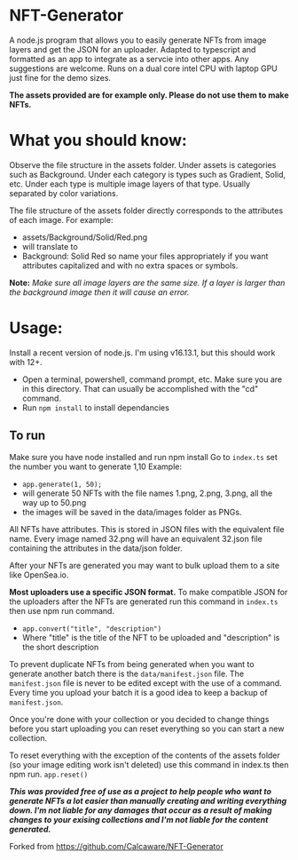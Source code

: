 # NFT-Generator
A node.js program that allows you to easily generate NFTs from image layers and get the JSON for an uploader.
Adapted to typescript and formatted as an app to integrate as a servcie into other apps. Any suggestions are welcome. Runs on a dual core intel CPU with laptop GPU just fine for the demo sizes. 

**The assets provided are for example only. Please do not use them to make NFTs.**

# What you should know:
Observe the file structure in the assets folder.
Under assets is categories such as Background.
Under each category is types such as Gradient, Solid, etc.
Under each type is multiple image layers of that type. Usually separated by color variations.

The file structure of the assets folder directly corresponds to the attributes of each image.
For example:
- assets/Background/Solid/Red.png
- will translate to
- Background: Solid Red
so name your files appropriately if you want attributes capitalized and with no extra spaces or symbols.

**Note:** *Make sure all image layers are the same size.
If a layer is larger than the background image then it will cause an error.*


# Usage:

Install a recent version of node.js. I'm using v16.13.1, but this should work with 12+.

- Open a terminal, powershell, command prompt, etc.
Make sure you are in this directory. That can usually be accomplished with the "cd" command.
- Run `npm install` to install dependancies

## To run 
Make sure you have node installed and run npm install
Go to `index.ts` set the number you want to generate 1,10
Example:
- `app.generate(1, 50);`
- will generate 50 NFTs with the file names 1.png, 2.png, 3.png, all the way up to 50.png
- the images will be saved in the data/images folder as PNGs.

All NFTs have attributes. This is stored in JSON files with the equivalent file name.
Every image named 32.png will have an equivalent 32.json file containing the attributes in the data/json folder.


After your NFTs are generated you may want to bulk upload them to a site like OpenSea.io.


**Most uploaders use a specific JSON format.**
To make compatible JSON for the uploaders after the NFTs are generated run this command in `index.ts` then use npm run command.
- `app.convert("title", "description")`
- Where "title" is the title of the NFT to be uploaded and "description" is the short description


To prevent duplicate NFTs from being generated when you want to generate another batch there is the `data/manifest.json` file.
The `manifest.json` file is never to be edited except with the use of a command.
Every time you upload your batch it is a good idea to keep a backup of `manifest.json`.


Once you're done with your collection or you decided to change things before you start uploading you can reset everything so you can start a new collection.


To reset everything with the exception of the contents of the assets folder (so your image editing work isn't deleted) use this command in index.ts then npm run. `app.reset()`


***This was provided free of use as a project to help people who want to generate NFTs a lot easier than manually creating and writing everything down. I'm not liable for any damages that occur as a result of making changes to your exising collections and I'm not liable for the content generated.***

Forked from https://github.com/Calcaware/NFT-Generator 